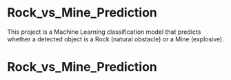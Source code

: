 # Rock_vs_Mine_Prediction
This project is a Machine Learning classification model that predicts whether a detected object is a Rock (natural obstacle) or a Mine (explosive).
# Rock_vs_Mine_Prediction
